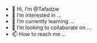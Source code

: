 - 👋 Hi, I’m @Tafadzw
- 👀 I’m interested in ...
- 🌱 I’m currently learning ...
- 💞️ I’m looking to collaborate on ...
- 📫 How to reach me ...

<!---
Tafadzw/Tafadzw is a ✨ special ✨ repository because its `README.md` (this file) appears on your GitHub profile.
You can click the Preview link to take a look at your changes.
--->
